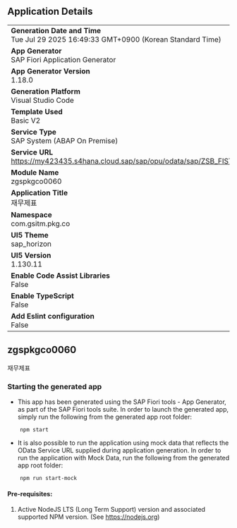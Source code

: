 ## Application Details
|               |
| ------------- |
|**Generation Date and Time**<br>Tue Jul 29 2025 16:49:33 GMT+0900 (Korean Standard Time)|
|**App Generator**<br>SAP Fiori Application Generator|
|**App Generator Version**<br>1.18.0|
|**Generation Platform**<br>Visual Studio Code|
|**Template Used**<br>Basic V2|
|**Service Type**<br>SAP System (ABAP On Premise)|
|**Service URL**<br>https://my423435.s4hana.cloud.sap/sap/opu/odata/sap/ZSB_FISTATEMENTS_UI_O2|
|**Module Name**<br>zgspkgco0060|
|**Application Title**<br>재무제표|
|**Namespace**<br>com.gsitm.pkg.co|
|**UI5 Theme**<br>sap_horizon|
|**UI5 Version**<br>1.130.11|
|**Enable Code Assist Libraries**<br>False|
|**Enable TypeScript**<br>False|
|**Add Eslint configuration**<br>False|

## zgspkgco0060

재무제표

### Starting the generated app

-   This app has been generated using the SAP Fiori tools - App Generator, as part of the SAP Fiori tools suite.  In order to launch the generated app, simply run the following from the generated app root folder:

```
    npm start
```

- It is also possible to run the application using mock data that reflects the OData Service URL supplied during application generation.  In order to run the application with Mock Data, run the following from the generated app root folder:

```
    npm run start-mock
```

#### Pre-requisites:

1. Active NodeJS LTS (Long Term Support) version and associated supported NPM version.  (See https://nodejs.org)


